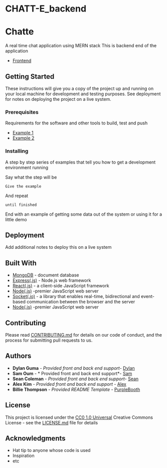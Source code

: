 # CHATT-E_backend
# Chatte

A real time chat application using MERN stack 
This is backend end of the application
 - [Frontend](https://github.com/alexkimcs/CHATT-E_frontend)

## Getting Started

These instructions will give you a copy of the project up and running on
your local machine for development and testing purposes. See deployment
for notes on deploying the project on a live system.

### Prerequisites

Requirements for the software and other tools to build, test and push 
- [Example 1](https://www.example.com)
- [Example 2](https://www.example.com)

### Installing

A step by step series of examples that tell you how to get a development
environment running

Say what the step will be

    Give the example

And repeat

    until finished

End with an example of getting some data out of the system or using it
for a little demo


## Deployment

Add additional notes to deploy this on a live system

## Built With

  - [MongoDB](https://creativecommons.org/) - document database
  - [Express(.js)](https://creativecommons.org/) - Node.js web framework
  - [React(.js)](https://reactjs.org) - a client-side JavaScript framework
  - [Node(.js)](https://creativecommons.org/) -premier JavaScript web server
  - [Socket(.io)](https://socket.io) - a library that enables real-time, bidirectional and event-based communication between the browser and the server
  - [Node(.js)](https://creativecommons.org/) -premier JavaScript web server

## Contributing

Please read [CONTRIBUTING.md](CONTRIBUTING.md) for details on our code
of conduct, and the process for submitting pull requests to us.


## Authors

  - **Dylan Guma** - *Provided front and back end support*-
   [Dylan](https://github.com/dguma)
  - **Sam Oum** - * Provided front and back end support*-
   [Sam](https://github.com/oumsamon)
  - **Sean Coleman** - *Provided front and back end support*-
   [Sean](https://github.com/seanclmn)
  - **Alex Kim** - *Provided front and back end support* - 
   [Alex](https://github.com/alexkimcs)  
  - **Billie Thompson** - *Provided README Template* -
    [PurpleBooth](https://github.com/PurpleBooth)



## License

This project is licensed under the [CC0 1.0 Universal](LICENSE.md)
Creative Commons License - see the [LICENSE.md](LICENSE.md) file for
details

## Acknowledgments

  - Hat tip to anyone whose code is used
  - Inspiration
  - etc
